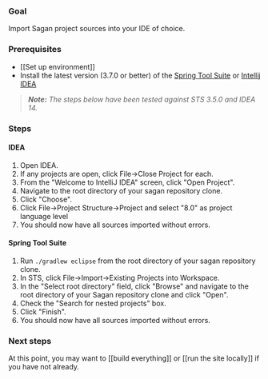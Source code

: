 ### Goal

Import Sagan project sources into your IDE of choice.
### Prerequisites

 - [[Set up environment]]
 - Install the latest version (3.7.0 or better) of the [Spring Tool Suite](http://spring.io/tools/sts) or [Intellij IDEA](http://www.jetbrains.com/idea)

> _**Note:** The steps below have been tested against STS 3.5.0 and IDEA 14._


### Steps

#### IDEA

1. Open IDEA.
1. If any projects are open, click File->Close Project for each.
1. From the "Welcome to IntelliJ IDEA" screen, click "Open Project".
1. Navigate to the root directory of your sagan repository clone.
1. Click "Choose".
1. Click File->Project Structure->Project and select "8.0" as project language level
1. You should now have all sources imported without errors.

#### Spring Tool Suite

1. Run `./gradlew eclipse` from the root directory of your sagan repository clone.
1. In STS, click File->Import->Existing Projects into Workspace.
1. In the "Select root directory" field, click "Browse" and navigate to the root directory of your Sagan repository clone and click "Open".
1. Check the "Search for nested projects" box.
1. Click "Finish".
1. You should now have all sources imported without errors.

### Next steps

At this point, you may want to [[build everything]] or [[run the site locally]] if you have not already.
